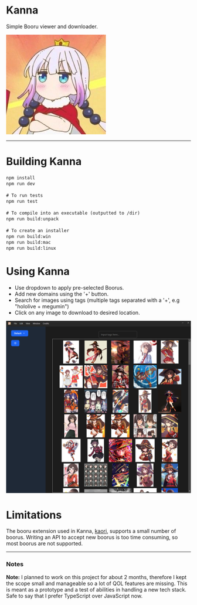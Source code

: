 # Kanna

Simple Booru viewer and downloader.

![KANNA](README_icon.jpg)

-----------------------------------------------------------------------

# Building Kanna

```PS
npm install
npm run dev

# To run tests
npm run test

# To compile into an executable (outputted to /dir)
npm run build:unpack

# To create an installer
npm run build:win
npm run build:mac
npm run build:linux
```

# Using Kanna

- Use dropdown to apply pre-selected Boorus.
- Add new domains using the '+' button.
- Search for images using tags (multiple tags separated with a '+', e.g "hololive + megumin")
- Click on any image to download to desired location.

![KANNA_EXAMPLE](kanna_example.PNG)

# Limitations

The booru extension used in Kanna, [kaori](https://github.com/iCrawl/kaori), supports a small number of boorus. Writing an API to accept new boorus is too time consuming, so most boorus are not supported.

---------------------------------------------

### Notes

<b>Note:</b> I planned to work on this project for about 2 months, therefore I kept the scope small and manageable so a lot of QOL features are missing. This is meant as a prototype and a test of abilities in handling a new tech stack. Safe to say that I prefer TypeScript over JavaScript now.
